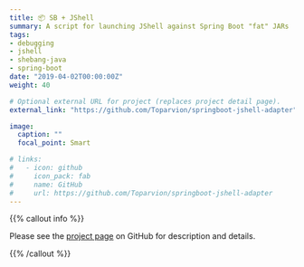 ```yaml
---
title: 📦 SB + JShell
summary: A script for launching JShell against Spring Boot "fat" JARs
tags:
- debugging
- jshell
- shebang-java
- spring-boot
date: "2019-04-02T00:00:00Z"
weight: 40

# Optional external URL for project (replaces project detail page).
external_link: "https://github.com/Toparvion/springboot-jshell-adapter"

image:
  caption: ""
  focal_point: Smart

# links:
#   - icon: github
#     icon_pack: fab
#     name: GitHub
#     url: https://github.com/Toparvion/springboot-jshell-adapter
---
```


{{% callout info %}}

Please see the [project page](https://github.com/Toparvion/springboot-jshell-adapter) on GitHub for description and details.

{{% /callout %}}
